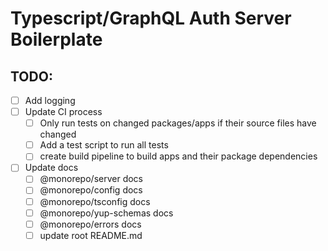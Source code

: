# Typescript/GraphQL Auth Server Boilerplate

## TODO:

- [ ] Add logging
- [ ] Update CI process
  - [ ] Only run tests on changed packages/apps if their source files have changed
  - [ ] Add a test script to run all tests
  - [ ] create build pipeline to build apps and their package dependencies
- [ ] Update docs
  - [ ] @monorepo/server docs
  - [ ] @monorepo/config docs
  - [ ] @monorepo/tsconfig docs
  - [ ] @monorepo/yup-schemas docs
  - [ ] @monorepo/errors docs
  - [ ] update root README.md

